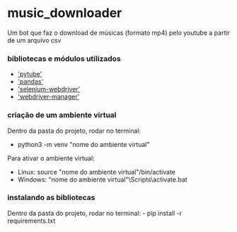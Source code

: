 # music_downloader
Um bot que faz o download de músicas (formato mp4) pelo youtube a partir de um arquivo csv

### bibliotecas e módulos utilizados
- ['pytube'](https://pytube.io/en/latest/)
- ['pandas'](https://pandas.pydata.org/docs/)
- ['selenium-webdriver']( https://www.selenium.dev/documentation/webdriver/)
- ['webdriver-manager'](https://pypi.org/project/webdriver-manager/)

### criação de um ambiente virtual
Dentro da pasta do projeto, rodar no terminal:
 - python3 -m venv "nome do ambiente virtual"

Para ativar o ambiente virtual:
 - Linux:      source "nome do ambiente virtual"/bin/activate
 - Windows:    "nome do ambiente virtual"\Scripts\activate.bat

### instalando as bibliotecas
Dentro da pasta do projeto, rodar no terminal:
    - pip install -r requirements.txt
